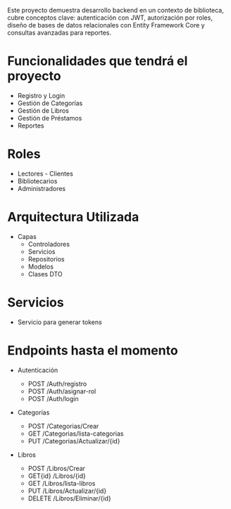 Este proyecto demuestra desarrollo backend en un contexto de biblioteca, cubre conceptos clave: autenticación con JWT, autorización por roles, diseño
de bases de datos relacionales con Entity Framework Core y consultas avanzadas para reportes.

# Funcionalidades que tendrá el proyecto
- Registro y Login
- Gestión de Categorías
- Gestión de Libros
- Gestión de Préstamos
- Reportes

# Roles
- Lectores - Clientes
- Bibliotecarios
- Administradores

# Arquitectura Utilizada
- Capas
  - Controladores
  - Servicios
  - Repositorios
  - Modelos
  - Clases DTO

# Servicios
- Servicio para generar tokens

# Endpoints hasta el momento
- Autenticación
   - POST /Auth/registro
   - POST /Auth/asignar-rol
   - POST /Auth/login

- Categorías
   - POST /Categorias/Crear
   - GET /Categorias/lista-categorias
   - PUT /Categorias/Actualizar/{id}
 
- Libros
   - POST /Libros/Crear
   - GET{id} /Libros/{id}
   - GET /Libros/lista-libros
   - PUT /Libros/Actualizar/{id}
   - DELETE /Libros/Eliminar/{id}
